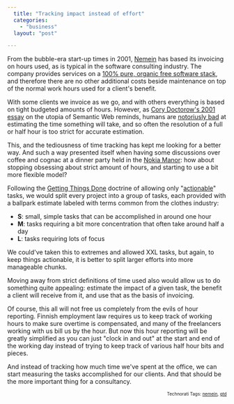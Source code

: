```yaml
---
  title: "Tracking impact instead of effort"
  categories: 
    - "business"
  layout: "post"

---
```

<p>
From the bubble-era start-up times in 2001, <a href="http://nemein.com/en/">Nemein</a> has based its invoicing on hours used, as is typical in the software consulting industry. The company provides services on a <a href="http://www.midgard-project.org/">100% pure, organic free software stack</a>, and therefore there are no other additional costs beside maintenance on top of the normal work hours used for a client's benefit.
</p><p>
With some clients we invoice as we go, and with others everything is based on tight budgeted amounts of hours. However, as <a href="http://www.well.com/~doctorow/metacrap.htm">Cory Doctorow's 2001 essay</a> on the utopia of Semantic Web reminds, humans are <a href="http://www.well.com/~doctorow/metacrap.htm#2.4">notoriusly bad</a> at estimating the time something will take, and so often the resolution of a full or half hour is too strict for accurate estimation.
</p><p>
This, and the tediousness of time tracking has kept me looking for a better way. And such a way presented itself when having some discussions over coffee and cognac at a dinner party held in the <a href="http://nds2.ir.nokia.com/EUROPE_NOKIA_COM_3/r2/aboutnokia/downloads/brochures/pdf/nokia_manor/NOKIA_MANOR.pdf">Nokia Manor</a>: how about stopping obsessing about strict amount of hours, and starting to use a bit more flexible model?
</p><p>
Following the <a href="http://en.wikipedia.org/wiki/Getting_Things_Done">Getting Things Done</a> doctrine of allowing only "<a href="http://onlinepersonalassistant.com/make-everything-an-actionable-task/">actionable</a>" tasks, we would split every project into a group of tasks, each provided with a ballpark estimate labeled with terms common from the clothes industry:
</p><ul><li><strong>S</strong>: small, simple tasks that can be accomplished in around one hour</li>
<li><strong>M</strong>: tasks requiring a bit more concentration that often take around half a day</li>
<li><strong>L</strong>: tasks requiring lots of focus</li>
</ul><p>
We could've taken this to extremes and allowed XXL tasks, but again, to keep things actionable, it is better to split larger efforts into more manageable chunks.
</p><p>
Moving away from strict definitions of time used also would allow us to do something quite appealing: estimate the impact of a given task, the benefit a client will receive from it, and use that as the basis of invoicing.
</p><p>
Of course, this all will not free us completely from the evils of hour reporting. Finnish employment law requires us to keep track of working hours to make sure overtime is compensated, and many of the freelancers working with us bill us by the hour. But now this hour reporting will be greatly simplified as you can just "clock in and out" at the start and end of the working day instead of trying to keep track of various half hour bits and pieces. 
</p><p>
And instead of tracking how much time we've spent at the office, we can start measuring the tasks accomplished for our clients. And that should be the more important thing for a consultancy.
</p>
<p style="text-align:right;font-size:10px;">Technorati Tags: <a href="http://www.technorati.com/tag/nemein" rel="tag">nemein</a>, <a href="http://www.technorati.com/tag/gtd" rel="tag">gtd</a></p>
